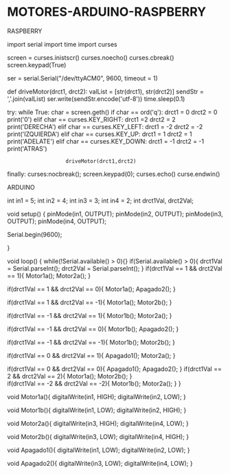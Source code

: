 # MOTORES-ARDUINO-RASPBERRY

RASPBERRY

import serial
import time
import curses

screen = curses.inistscr()
curses.noecho()
curses.cbreak()
screen.keypad(True)

ser = serial.Serial("/dev/ttyACM0", 9600, timeout = 1)

def driveMotor(drct1, drct2):
    valList = [str(drct1), str(drct2)]
    sendStr = ','.join(valList)
    ser.write(sendStr.encode('utf-8'))
    time.sleep(0.1)

try:
       while True:
                  char = screen.geth()
                   if char == ord('q'):
                        drct1 = 0
                        drct2 = 0
                        print('0')
                    elif char == curses.KEY_RIGHT:
                        drct1 =2
                        drct2 = 2
                        print('DERECHA')
                     elif char == curses.KEY_LEFT:
                        drct1 = -2
                        drct2 = -2
                        print('IZQUIERDA')
                     elif char == curses.KEY_UP:
                        drct1 = 1
                        drct2 = 1
                        print('ADELATE')
                      elif char == curses.KEY_DOWN:
                        drct1 = -1
                        drct2 = -1
                        print('ATRAS')

            
                       driveMotor(drct1,drct2)
        
finally: 
        curses:nocbreak();
        screen.keypad(0);
        curses.echo()
        curse.endwin()
        
        
     
  ARDUINO
  
int in1 = 5;
int in2 = 4;
int in3 = 3;
int in4 = 2;
int drct1Val, drct2Val;

void setup() {
  pinMode(in1, OUTPUT);
  pinMode(in2, OUTPUT);
  pinMode(in3, OUTPUT);
  pinMode(in4, OUTPUT);

  Serial.begin(9600);

}

void loop() {
  while(!Serial.available() > 0){}
  if(Serial.available() > 0){
    drct1Val = Serial.parseInt();
    drct2Val = Serial.parseInt();
  }
  if(drct1Val == 1 && drct2Val == 1){
    Motor1a();
    Motor2a();
  }

  if(drct1Val == 1 && drct2Val == 0){
    Motor1a();
    Apagado2();
  }

  if(drct1Val == 1 && drct2Val == -1){
    Motor1a();
    Motor2b();
  }

  if(drct1Val == -1 && drct2Val == 1){
    Motor1b();
    Motor2a();
   }

  if(drct1Val == -1 && drct2Val == 0){
    Motor1b();
    Apagado2();
   }  

  if(drct1Val == -1 && drct2Val == -1){
    Motor1b();
    Motor2b();
   }  

  if(drct1Val == 0 && drct2Val == 1){
    Apagado1();
    Motor2a();
   }  

  if(drct1Val == 0 && drct2Val == 0){
    Apagado1();
    Apagado2();
   }
  if(drct1Val == 2 && drct2Val == 2){
    Motor1a();
    Motor2b();
    }  
   if(drct1Val == -2 && drct2Val == -2){
    Motor1b();
    Motor2a();
    }
}

void Motor1a(){
  digitalWrite(in1, HIGH);
  digitalWrite(in2, LOW);
  }

void Motor1b(){
  digitalWrite(in1, LOW);
  digitalWrite(in2, HIGH);
  }  

void Motor2a(){
  digitalWrite(in3, HIGH);
  digitalWrite(in4, LOW);
  }

void Motor2b(){
  digitalWrite(in3, LOW);
  digitalWrite(in4, HIGH);
  }

void Apagado1(){
  digitalWrite(in1, LOW);
  digitalWrite(in2, LOW);
  }  

void Apagado2(){
  digitalWrite(in3, LOW);
  digitalWrite(in4, LOW);
  }  
